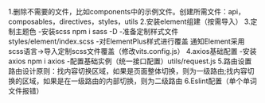 1.删除不需要的文件，比如components中的示例文件。创建所需文件：api，composables，directives，styles，utils
2.安装element组建（按需导入）
3.定制主题色
 -安装scss npm i sass -D
 -准备定制样式文件 styles/element/index.scss
 -对ElementPlus样式进行覆盖 通知Element采用scss语言->导入定制scss文件覆盖（修改vits.config.js）
4.axios基础配置
 -安装axios npm i axios
 -配置基础实例（统一接口配置）utils/request.js
5.路由设置
路由设计原则：找内容切换区域，如果是页面整体切换，则为一级路由;找内容切换的区域，如果是在一级路由的内部切换，则为二级路由
6.Eslint配置（单个单词文件报错）
